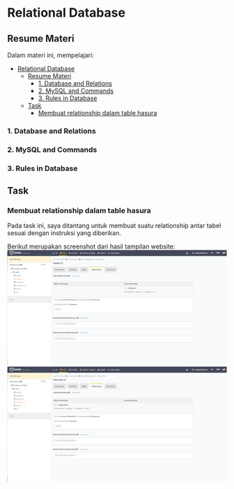 # Relational Database

## Resume Materi
Dalam materi ini, mempelajari:
- [Relational Database](#relational-database)
  - [Resume Materi](#resume-materi)
    - [1. Database and Relations](#1-database-and-relations)
    - [2. MySQL and Commands](#2-mysql-and-commands)
    - [3. Rules in Database](#3-rules-in-database)
  - [Task](#task)
    - [Membuat relationship dalam table hasura](#membuat-relationship-dalam-table-hasura)

### 1. Database and Relations


### 2. MySQL and Commands


### 3. Rules in Database


## Task
### Membuat relationship dalam table hasura
Pada task ini, saya ditantang untuk membuat suatu relationship antar tabel sesuai dengan instruksi yang diberikan.


Berikut merupakan screenshot dari hasil tampilan website:
![one-to-many](./screenshots/relation-one-to-many.png)
![one-to-one](./screenshots/relation-one-to-one.png)
